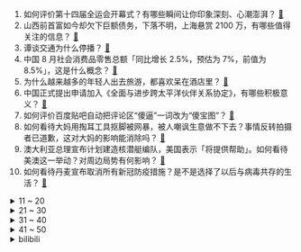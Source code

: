 1. 如何评价第十四届全运会开幕式？有哪些瞬间让你印象深刻、心潮澎湃？ [:link:](https://www.zhihu.com/question/487062564)
2. 山西前首富如今却欠下巨额债务，下落不明，上海悬赏 2100 万，有哪些值得关注的信息？ [:link:](https://www.zhihu.com/question/487252576)
3. 谭谈交通为什么停播？ [:link:](https://www.zhihu.com/question/322357580)
4. 中国 8 月社会消费品零售总额「同比增长 2.5%，预估为 7%，前值为 8.5%」，这是什么概念？ [:link:](https://www.zhihu.com/question/486932494)
5. 为什么越来越多的年轻人出去旅游，都喜欢呆在酒店里？ [:link:](https://www.zhihu.com/question/485764522)
6. 中国正式提出申请加入《全面与进步跨太平洋伙伴关系协定》，有哪些积极意义？ [:link:](https://www.zhihu.com/question/487298162)
7. 如何评价百度贴吧自动把评论区“傻逼”一词改为“傻宝图”？ [:link:](https://www.zhihu.com/question/486910251)
8. 如何看待大妈用掏耳工具抠脚被网暴，被人嘲讽生意做不下去？事情反转拍摄者已道歉，这对大妈的影响能消除吗？ [:link:](https://www.zhihu.com/question/487198728)
9. 澳大利亚总理宣布计划建造核潜艇编队，美国表示「将提供帮助」。如何看待美澳这一举动？对周边局势有何影响？ [:link:](https://www.zhihu.com/question/487196387)
10. 如何看待丹麦宣布取消所有新冠防疫措施？是不是选择了以后与病毒共存的生活？ [:link:](https://www.zhihu.com/question/486885290)
<details>
<summary>11 ~ 20</summary>

11. 有女生写小作文污蔑三只松鼠某总监猥亵实习生未果，致其抑郁割腕，如何看待此类小作文？ [:link:](https://www.zhihu.com/question/486704342)
12. 如何看待媒体报道许昌鄢陵女幼师被猥亵后坠湖身亡，身上多处有伤，没穿裤子，手机还被格式化？ [:link:](https://www.zhihu.com/question/486478473)
13. 如何看待杭州新闻联播直播「提词器失灵」，男主播狂按遥控器一脸无奈？遇到此类突发情况该如何应对？ [:link:](https://www.zhihu.com/question/487183789)
14. 中国有没有豪华火车？ [:link:](https://www.zhihu.com/question/24385576)
15. 秦始皇兵马俑到底有多壮观？ [:link:](https://www.zhihu.com/question/64107181)
16. 如何看待国内首家食物银行开通网店「免费发放临期食品」，用临期食品做公益合适吗？ [:link:](https://www.zhihu.com/question/487145213)
17. 作为一名牙科医生，你有哪些「一般人我都告诉他，可人家就是不听啊」的忠告？ [:link:](https://www.zhihu.com/question/56477060)
18. 美英澳宣布成立新印太安全联盟「AUKUS」，法国驻美大使馆发文表示被排挤，有哪些信息值得关注？ [:link:](https://www.zhihu.com/question/487258464)
19. 任正非在最新讲话中谈到研发 6G 的重要性，你对我国的 6G 技术有哪些期待？ [:link:](https://www.zhihu.com/question/486891354)
20. iPhone 12 低配版和 iPhone 13 低配版有什么区别？ [:link:](https://www.zhihu.com/question/487015263)
</details>
<details>
<summary>21 ~ 30</summary>

21. 中秋将至，如何看待年轻人「穷养自己，富养妈」，你给爸妈买过哪些自己不舍得用的东西？ [:link:](https://www.zhihu.com/question/487207477)
22. 苹果发布的 iPhone13 有触动到你吗？哪些卖点让你产生想买的欲望？ [:link:](https://www.zhihu.com/question/486929670)
23. 人的一生到底该追求什么？ [:link:](https://www.zhihu.com/question/38869606)
24. 人到中年，你经历过哪些大型社死现场？ [:link:](https://www.zhihu.com/question/487238703)
25. 有什么适合送给大学生做礼物的电子产品？ [:link:](https://www.zhihu.com/question/450179656)
26. 现在的我很迷茫，不想上学，我该怎么办啊？ [:link:](https://www.zhihu.com/question/486323350)
27. 你还看好明年的篮网吗? [:link:](https://www.zhihu.com/question/480114426)
28. 都说日式卫生间设计很合理，究竟比国内的卫生间好在哪里？ [:link:](https://www.zhihu.com/question/475591520)
29. 手机充电“一夜不拔”，对电池到底有没有坏处呢？ [:link:](https://www.zhihu.com/question/351666337)
30. 饿了么美团发文称，严禁诱导和强迫骑手注册成个体工商户，有哪些值得关注的信息？ [:link:](https://www.zhihu.com/question/486968340)
</details>
<details>
<summary>31 ~ 40</summary>

31. 如何看待第 34 届金鸡奖海报设计大赛网络投票中，《雄鸡凝视》投票排名第一，领先第二名超 4 万票？ [:link:](https://www.zhihu.com/question/483709218)
32. iPad 2021 起售价 2499 元，如何评价这一定价策略？ [:link:](https://www.zhihu.com/question/486894087)
33. 真的有人真心的喜欢胖女孩吗？ [:link:](https://www.zhihu.com/question/434828045)
34. 和李信 solo 出反甲不道德吗？ [:link:](https://www.zhihu.com/question/484210739)
35. 安徽人社厅表示「2.5 天弹性休息制」不宜广泛推行，现行制度已为职工休闲提供较好条件，对此你怎么看？ [:link:](https://www.zhihu.com/question/486533626)
36. 警方通报江苏南通拎摔老人城管涉故意伤害，行政拘留 15 日并处罚款一千元，如何看待这一处理结果？ [:link:](https://www.zhihu.com/question/487156357)
37. 如何看待 2021 年清华计算机系绝大部分优秀毕业生放弃留学，选择本校读硕博？ [:link:](https://www.zhihu.com/question/486936926)
38. 男子收养猫后向原主人索要裸照和钱，遭拒后虐杀猫发给原主人，被拘时已杀 6 猫，男子将承担哪些责任？ [:link:](https://www.zhihu.com/question/486853278)
39. 为什么 HR 不喜欢职场空窗期？ [:link:](https://www.zhihu.com/question/484805276)
40. 女子网购矿泉水出现 2 只活老鼠，为什么会出现这样的情况？平台回应是原包装发货，平台有没有责任？ [:link:](https://www.zhihu.com/question/487171888)
</details>
<details>
<summary>41 ~ 50</summary>

41. 如何评价 9 月16 日发布的 ColorOS 12，新系统升级了哪些体验？ [:link:](https://www.zhihu.com/question/487266554)
42. 《甄嬛传》华妃被降为答应后，为何无一个下人敢刁难？ [:link:](https://www.zhihu.com/question/485335805)
43. 为什么英雄联盟没有ap的巨蛇之牙（破盾装备）？ [:link:](https://www.zhihu.com/question/484251454)
44. 有哪些不错的厨房装修案例可供参考？ [:link:](https://www.zhihu.com/question/384221517)
45. 请问，你现在为什么还一直单身？ [:link:](https://www.zhihu.com/question/457922593)
46. 传统的四川泡菜制作方法、重点是什么？哪些原料必不可少？ [:link:](https://www.zhihu.com/question/34702520)
47. 游戏 FGO 调整 13 骑中国英灵名称和立绘后，我和对象意见不合吵了一架，很难受怎么办？ [:link:](https://www.zhihu.com/question/487179281)
48. 优秀的产品经理是不是都有自己的一套方法论？ [:link:](https://www.zhihu.com/question/472794460)
49. 英国议会禁止中国大使赴英议会参加活动，具体原因是什么？还有哪些信息值得关注？ [:link:](https://www.zhihu.com/question/486913947)
50. 我这种水平可以成为职业作家吗？ [:link:](https://www.zhihu.com/question/483544508)
</details><details>
<summary>bilibili</summary>

1. 《丑到不想起标题》 [:link:](//www.bilibili.com/video/BV12v411w7ZQ)
2. 把1000块的海鲜高汤，倒进200度的高温油锅？？ohhh~针不戳！ [:link:](//www.bilibili.com/video/BV1Lf4y1n7jv)
3. 我又去“当兵”了 [:link:](//www.bilibili.com/video/BV1Dq4y1N7c7)
4. 对不起 被我装到了！ [:link:](//www.bilibili.com/video/BV1LQ4y1k7XR)
5. 真·社交牛逼症！在新疆，跟陌生阿姨回家吃饭，还切磋了舞蹈💃 [:link:](//www.bilibili.com/video/BV1uv411A7EJ)
6. 《原神》珊瑚宫心海角色PV——「沧海一意」 [:link:](//www.bilibili.com/video/BV1oU4y1P7yd)
7. 【罗翔】“学姐好”事件反思，从权力聊到法治与平等-直播回放 [:link:](//www.bilibili.com/video/BV1Kq4y1f7W5)
8. 当骗子知道他网站被黑后。。。 [:link:](//www.bilibili.com/video/BV1Zb4y127t3)
9. 将近100个蛋，帅小伙终于做出了流心蛋包饭，太好吃了！ [:link:](//www.bilibili.com/video/BV1oh411H7iN)
10. 挖纳粹墙脚是怎样的体验？【硬核狠人08】 [:link:](//www.bilibili.com/video/BV1u64y1a71R)
<details>
<summary>11 ~ 20</summary>

11. 看完别赞！我要脸！ [:link:](//www.bilibili.com/video/BV17P4y1Y7bx)
12. “到你出马的时候了，异乡人” [:link:](//www.bilibili.com/video/BV1nQ4y1y7QF)
13. 【含剧透】雷电将军哪有这么可爱？ [:link:](//www.bilibili.com/video/BV1344y1h7hF)
14. 梅开二度！梁非凡再当汉奸！还压刘醒一头？9.3分港剧巅峰《义海豪情》P9 [:link:](//www.bilibili.com/video/BV1kg411F71Z)
15. 1992年的中国发生了什么？【激荡四十年·1992】 [:link:](//www.bilibili.com/video/BV1A44y1b7sL)
16. 【一拳超人第三季动态漫画】01.众S级英雄就位，饿狼对战龙级怪人波奇惊现超燃场面！！！ [:link:](//www.bilibili.com/video/BV1X34y1S7bd)
17. 1910-2010 百年变迁，中国校服的青春之美。 [:link:](//www.bilibili.com/video/BV1WL411x79E)
18. 【短的发布会】加量不加价，iPhone13不负王守义厚望果然十三香！ [:link:](//www.bilibili.com/video/BV1EQ4y1r7wX)
19. 20秒让鼻子通气 [:link:](//www.bilibili.com/video/BV1wU4y1N7Qo)
20. 《来自星尘》先导概念PV [:link:](//www.bilibili.com/video/BV1zM4y1G7MJ)
</details>
<details>
<summary>21 ~ 30</summary>

21. 骗美女同事团建爬山，居然是为了做这件事情？！ [:link:](//www.bilibili.com/video/BV1mM4y1G722)
22. 对不起，没有下一期了 [:link:](//www.bilibili.com/video/BV1cg411c7GG)
23. 朋友来农村作客，分别时大家恋恋不舍，漠叔亲自送到村口 [:link:](//www.bilibili.com/video/BV1244y1t7qF)
24. 《明日方舟》中文语音试听 [:link:](//www.bilibili.com/video/BV1Lv411w7Q6)
25. 失恋了，但爱过就不后悔《彩虹》cover.周杰伦 [:link:](//www.bilibili.com/video/BV1eq4y1K7QS)
26. 从搞笑开始，到泪目为止 [:link:](//www.bilibili.com/video/BV1LL411x7vp)
27. 但凡有20树脂，我也不至于在桌子上玩原神 [:link:](//www.bilibili.com/video/BV1tQ4y1y7Jn)
28. papi酱不定期更新的日常——月饼测评2021 [:link:](//www.bilibili.com/video/BV1fb4y1278R)
29. 2021苹果秋季特别活动-中文字幕-全程回放 [:link:](//www.bilibili.com/video/BV1eM4y1G7uP)
30. 最适合秋夜的俄式夜宵，烤肉vodka，美滋滋！| 罪恶之夜 [:link:](//www.bilibili.com/video/BV1QQ4y1677c)
</details>
<details>
<summary>31 ~ 40</summary>

31. 上海第一网红自助餐一绪寿喜烧，人均200+的日料火锅，以假乱真、食材回收 [:link:](//www.bilibili.com/video/BV1Rg411F7FX)
32. 【时代少年团】《夏日vlog》之七个愿望 [:link:](//www.bilibili.com/video/BV1Vq4y1f795)
33. 一口气看完，成龙历险记1-5季！100集！爷青回 [:link:](//www.bilibili.com/video/BV1zg411c7iQ)
34. 新疆大盘鸡配方大公开！秘制酱料详细比例、学会马上去开店 [:link:](//www.bilibili.com/video/BV1T44y1h74w)
35. 我用量子力学实现了悬浮鼠标！最离谱的高温超导体磁悬浮 ｜ 小宁子 4K [:link:](//www.bilibili.com/video/BV1rL411x7Rb)
36. 听说你们都在找本人？那俺可不就来了！ [:link:](//www.bilibili.com/video/BV1kL411t74h)
37. 洗几百个锅、切五百斤土豆、掉进粪坑，卧底记者有多惨？ [:link:](//www.bilibili.com/video/BV1U34y1Q7nz)
38. 在饿死之前 简简单单吃份肥牛麻辣拌 [:link:](//www.bilibili.com/video/BV1gq4y1f7Wp)
39. 用一百条鳝鱼才能做出的一道菜！吃一口就要好几百你敢信？ [:link:](//www.bilibili.com/video/BV1sq4y1Z76g)
40. 危！被女友发现电脑里的“秘密文件”？这次真凉了… [:link:](//www.bilibili.com/video/BV1SL4y1h7hj)
</details>
<details>
<summary>41 ~ 50</summary>

41. 这样的人竟然能找到老婆！我酸了🍋 [:link:](//www.bilibili.com/video/BV1xA411F7Cf)
42. Ngana Rindu高级版 [:link:](//www.bilibili.com/video/BV1R34y1Q7J4)
43. 英国公婆：白菜浇开水会开花？你是中国来的仙女吗 [:link:](//www.bilibili.com/video/BV1b64y1a7wp)
44. 【原神】16秒保姆级白嫖40原石 [:link:](//www.bilibili.com/video/BV1U34y1Q7fn)
45. 价值10万元大抽奖来啦！极客湾200万粉丝福利... [:link:](//www.bilibili.com/video/BV1XU4y1P7sD)
46. 特别定档——2021原神生日会 [:link:](//www.bilibili.com/video/BV1KL411x7kP)
47. 我买了些没什么用的东西 [:link:](//www.bilibili.com/video/BV1qP4y1h7Do)
48. 缘   者   上   钩 [:link:](//www.bilibili.com/video/BV1pg411c776)
49. 我们这桌游都这么玩的 [:link:](//www.bilibili.com/video/BV1Xf4y1J79n)
50. “我从此不敢看观音。” [:link:](//www.bilibili.com/video/BV1S64y1h7D6)
</details>
<details>
<summary>51 ~ 60</summary>

51. 同行： 3块一碗粉你放这么多料?亏死你啊！ [:link:](//www.bilibili.com/video/BV16P4y1h7of)
52. 耗时3年，我打造出史上最梦幻游戏房！！！ [:link:](//www.bilibili.com/video/BV1vg411c7QG)
53. 我重开了5241次才打出的隐藏结局！！破碎太阴太阳，永世超脱轮回！！！! [:link:](//www.bilibili.com/video/BV1sf4y1P7fT)
54. 华农兄弟：摘点稔子，做稔子月饼，顺便看一下小羊崽 [:link:](//www.bilibili.com/video/BV1W64y1h7LC)
55. 景区山洞里藏着一窝险些被扑杀的小奶狗                                               流浪狗动物救助领养 [:link:](//www.bilibili.com/video/BV1Dg411F73f)
56. 兵哥哥：我将用35秒能夺走你的“卧槽”！ [:link:](//www.bilibili.com/video/BV1SU4y1P7A5)
57. 塞尔达传说！听到这段音乐我都起鸡皮疙瘩了！【MayTree五月树】 [:link:](//www.bilibili.com/video/BV13L411x7He)
58. 【龚俊】“与俊为友”三界行游录vlog [:link:](//www.bilibili.com/video/BV1RQ4y167RC)
59. 剧TOP：史上最头铁皇帝！经典历史剧《雍正王朝》全解读（第一回） [:link:](//www.bilibili.com/video/BV13L411x72X)
60. 印度人均偷电？我国逆风翻盘！开局丐配，开挂的中国电网有多牛逼？【硬核央企】【牛顿】 [:link:](//www.bilibili.com/video/BV1AU4y1N7WS)
</details>
<details>
<summary>61 ~ 70</summary>

61. 街边铁板面，人均15满满都是料，老板诚不欺我。 无广试吃员/美食探店 [:link:](//www.bilibili.com/video/BV1Zq4y1Z7m4)
62. 【医学博士】如何治疗鼻炎？I 让鼻炎患者，重获新生的方法 [:link:](//www.bilibili.com/video/BV1iM4y1G7MM)
63. 对不起！这是我今年的装逼素材！ [:link:](//www.bilibili.com/video/BV1gb4y1274P)
64. 非天才雪鸮：过河不许用魔法 [:link:](//www.bilibili.com/video/BV1jb4y127Pj)
65. 对话CEO丨卖口罩做吸管出拖鞋，雷蛇为何"不务正业"？ [:link:](//www.bilibili.com/video/BV1eQ4y1y7g3)
66. 你名下有几张电话卡？有没有被冒用？官方教程来了 [:link:](//www.bilibili.com/video/BV1Mf4y1w7JL)
67. 大家好，我是高梨康治，带着《火影忍者》配乐来B站了！ [:link:](//www.bilibili.com/video/BV12M4y1G7iQ)
68. 有生之年，我们真的能看到“三虫同框”嘛？ [:link:](//www.bilibili.com/video/BV1sL411x7Sz)
69. 靠脸出圈！这颜值被全网追着嘲？逆天吐槽《君九龄》 [:link:](//www.bilibili.com/video/BV1cg411c77r)
70. 危！十年前就淘汰的危险插座，这么多人在用！【老爸评测】 [:link:](//www.bilibili.com/video/BV1vf4y1n7gj)
</details>
<details>
<summary>71 ~ 80</summary>

71. 金 色 维 也 纳 大 厅 [:link:](//www.bilibili.com/video/BV1aL4y1a77s)
72. “看我视频的孩子，长大后，他们是不是会比我们这一代更好呢？”【破圈相对论Ep02】 [:link:](//www.bilibili.com/video/BV1rQ4y1y7x1)
73. 我的‘素人改造’惊现男嘉宾啦！！ [:link:](//www.bilibili.com/video/BV1F44y1b758)
74. 战斗之夜研究生导师抓学生打游戏惊悚现场 [:link:](//www.bilibili.com/video/BV1yM4y1G7XN)
75. （这也能解说？！）史上最燃的弹珠大赛【第六弹】激烈缠斗！热血厮杀！重回巅峰？！ [:link:](//www.bilibili.com/video/BV1Wv411w7fA)
76. 【4K60FPS】新裤子《你要跳舞吗》嗨翻神曲！你也想跳舞吗？ [:link:](//www.bilibili.com/video/BV1ML411x7Tt)
77. 揭秘恒大财务魔法，千亿负债去哪了？ [:link:](//www.bilibili.com/video/BV1oU4y1w79x)
78. 我到美国教书，才知道他们其实是这样看我们中国人的 [:link:](//www.bilibili.com/video/BV1iL411t7G5)
79. 【技能解析】泰坦的技能可太有意思了 [:link:](//www.bilibili.com/video/BV1pA411F7Zy)
80. 【100天上岸计划】送考研救命笔记，浓缩精华【空卡】 [:link:](//www.bilibili.com/video/BV13P4y1h71y)
</details>
<details>
<summary>81 ~ 90</summary>

81. 【翻唱】团魂炸裂！YG公开BLACKPINK四人版LALISA？ [:link:](//www.bilibili.com/video/BV1vq4y1Z7YN)
82. 厨师长教你：“酱大骨”的家常做法，酱香浓郁，汤汁拌饭一绝 [:link:](//www.bilibili.com/video/BV1fM4y1g7o3)
83. "和宵宫烟绯姐姐出去玩啦" [:link:](//www.bilibili.com/video/BV1Bv411w7zu)
84. 福建疫情，是38天超长潜伏期，还是隔离交叉感染？ [:link:](//www.bilibili.com/video/BV1KQ4y1r7my)
85. 【丞相司徒】给我一首歌的时间 [:link:](//www.bilibili.com/video/BV11q4y1N79Y)
86. 【盘点】看100遍《哈利波特》，只为找到这亿个彩蛋！丨列文虎克16丨死亡圣器下③ [:link:](//www.bilibili.com/video/BV1sP4y1Y7RQ)
87. 改善伙食了属于是，烤鸡配大饼，干净又卫生！ [:link:](//www.bilibili.com/video/BV11Q4y1r7jw)
88. 王豆豆豆豆豆豆豆豆 [:link:](//www.bilibili.com/video/BV1uf4y1n79t)
89. 震旦天朝正式公布！ / 全面战争: 战锤3 / Total War: WARHAMMER III [:link:](//www.bilibili.com/video/BV1LP4y1Y7sM)
90. 他花2年时间，收集384种中国颜色，国人很自豪：美炸了！ [:link:](//www.bilibili.com/video/BV1C34y1Q7yA)
</details>
<details>
<summary>91 ~ 100</summary>

91. 爆肝五天四夜，纸板变电脑！ [:link:](//www.bilibili.com/video/BV1t34y1Q7Bn)
92. 平行宇宙 特种兵籽岷的一天 [:link:](//www.bilibili.com/video/BV1QM4y1G7JN)
93. 告诉男朋友，我全身都是假的…会发生什么？ [:link:](//www.bilibili.com/video/BV13Q4y1r7Z5)
94. 【迎新】给新学妹搬行李，结果。。。。。 [:link:](//www.bilibili.com/video/BV1Vv411w7U2)
95. 5年，我给了她一个答复 [:link:](//www.bilibili.com/video/BV1m44y1t7on)
96. 极品长寿鱼，比我爷爷年龄还大，用我秘制做法好吃到爆 [:link:](//www.bilibili.com/video/BV1dU4y1P7K6)
97. 我花了138块给中国BOY做了一个地图 [:link:](//www.bilibili.com/video/BV1YP4y1Y7hB)
98. 【原神】自制番剧《丘神》第十二集——“绝望与希望的交错" [:link:](//www.bilibili.com/video/BV19L4y1b7uu)
99. 【原神整活】雷电将军：不至于旅行者！不至于！ [:link:](//www.bilibili.com/video/BV1pq4y1K7jv)
100. 【原神】粉色小狐狸变身！ [:link:](//www.bilibili.com/video/BV1gq4y1f7aN)
</details></details>